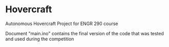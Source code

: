 # Hovercraft
Autonomous Hovercraft Project for ENGR 290 course

Document "main.ino" contains the final version of the code that was tested and used during the competition
